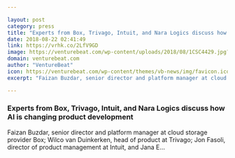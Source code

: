 ```yaml
---

layout: post
category: press
title: "Experts from Box, Trivago, Intuit, and Nara Logics discuss how AI is changing product development"
date: 2018-08-22 02:41:49
link: https://vrhk.co/2LfV9GD
image: https://venturebeat.com/wp-content/uploads/2018/08/1CSC4429.jpg?fit=3360%2C2240&strip=all
domain: venturebeat.com
author: "VentureBeat"
icon: https://venturebeat.com/wp-content/themes/vb-news/img/favicon.ico
excerpt: "Faizan Buzdar, senior director and platform manager at cloud storage provider Box; Wilco van Duinkerken, head of product at Trivago; Jon Fasoli, director of product management at Intuit, and Jana E…"

---
```


### Experts from Box, Trivago, Intuit, and Nara Logics discuss how AI is changing product development

Faizan Buzdar, senior director and platform manager at cloud storage provider Box; Wilco van Duinkerken, head of product at Trivago; Jon Fasoli, director of product management at Intuit, and Jana E…